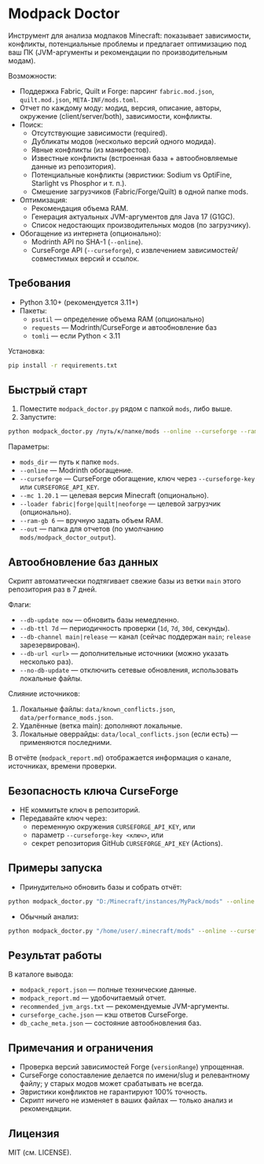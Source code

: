 # Modpack Doctor

Инструмент для анализа модпаков Minecraft: показывает зависимости, конфликты, потенциальные проблемы и предлагает оптимизацию под ваш ПК (JVM-аргументы и рекомендации по производительным модам).

Возможности:
- Поддержка Fabric, Quilt и Forge: парсинг `fabric.mod.json`, `quilt.mod.json`, `META-INF/mods.toml`.
- Отчет по каждому моду: модид, версия, описание, авторы, окружение (client/server/both), зависимости, конфликты.
- Поиск:
  - Отсутствующие зависимости (required).
  - Дубликаты модов (несколько версий одного модида).
  - Явные конфликты (из манифестов).
  - Известные конфликты (встроенная база + автообновляемые данные из репозитория).
  - Потенциальные конфликты (эвристики: Sodium vs OptiFine, Starlight vs Phosphor и т. п.).
  - Смешение загрузчиков (Fabric/Forge/Quilt) в одной папке mods.
- Оптимизация:
  - Рекомендация объема RAM.
  - Генерация актуальных JVM-аргументов для Java 17 (G1GC).
  - Список недостающих производительных модов (по загрузчику).
- Обогащение из интернета (опционально):
  - Modrinth API по SHA-1 (`--online`).
  - CurseForge API (`--curseforge`), с извлечением зависимостей/совместимых версий и ссылок.

## Требования

- Python 3.10+ (рекомендуется 3.11+)
- Пакеты:
  - `psutil` — определение объема RAM (опционально)
  - `requests` — Modrinth/CurseForge и автообновление баз
  - `tomli` — если Python < 3.11

Установка:
```bash
pip install -r requirements.txt
```

## Быстрый старт

1) Поместите `modpack_doctor.py` рядом с папкой `mods`, либо выше.
2) Запустите:
```bash
python modpack_doctor.py /путь/к/папке/mods --online --curseforge --ram-gb 6
```

Параметры:
- `mods_dir` — путь к папке `mods`.
- `--online` — Modrinth обогащение.
- `--curseforge` — CurseForge обогащение, ключ через `--curseforge-key` или `CURSEFORGE_API_KEY`.
- `--mc 1.20.1` — целевая версия Minecraft (опционально).
- `--loader fabric|forge|quilt|neoforge` — целевой загрузчик (опционально).
- `--ram-gb 6` — вручную задать объем RAM.
- `--out` — папка для отчетов (по умолчанию `mods/modpack_doctor_output`).

## Автообновление баз данных

Скрипт автоматически подтягивает свежие базы из ветки `main` этого репозитория раз в 7 дней.

Флаги:
- `--db-update now` — обновить базы немедленно.
- `--db-ttl 7d` — периодичность проверки (`1d`, `7d`, `30d`, секунды).
- `--db-channel main|release` — канал (сейчас поддержан `main`; `release` зарезервирован).
- `--db-url <url>` — дополнительные источники (можно указать несколько раз).
- `--no-db-update` — отключить сетевые обновления, использовать локальные файлы.

Слияние источников:
1. Локальные файлы: `data/known_conflicts.json`, `data/performance_mods.json`.
2. Удалённые (ветка main): дополняют локальные.
3. Локальные оверрайды: `data/local_conflicts.json` (если есть) — применяются последними.

В отчёте (`modpack_report.md`) отображается информация о канале, источниках, времени проверки.

## Безопасность ключа CurseForge

- НЕ коммитьте ключ в репозиторий.
- Передавайте ключ через:
  - переменную окружения `CURSEFORGE_API_KEY`, или
  - параметр `--curseforge-key <ключ>`, или
  - секрет репозитория GitHub `CURSEFORGE_API_KEY` (Actions).

## Примеры запуска

- Принудительно обновить базы и собрать отчёт:
```bash
python modpack_doctor.py "D:/Minecraft/instances/MyPack/mods" --online --curseforge --db-update now --ram-gb 8
```

- Обычный анализ:
```bash
python modpack_doctor.py "/home/user/.minecraft/mods" --online --curseforge
```

## Результат работы

В каталоге вывода:
- `modpack_report.json` — полные технические данные.
- `modpack_report.md` — удобочитаемый отчет.
- `recommended_jvm_args.txt` — рекомендуемые JVM-аргументы.
- `curseforge_cache.json` — кэш ответов CurseForge.
- `db_cache_meta.json` — состояние автообновления баз.

## Примечания и ограничения

- Проверка версий зависимостей Forge (`versionRange`) упрощенная.
- CurseForge сопоставление делается по имени/slug и релевантному файлу; у старых модов может срабатывать не всегда.
- Эвристики конфликтов не гарантируют 100% точность.
- Скрипт ничего не изменяет в ваших файлах — только анализ и рекомендации.

## Лицензия

MIT (см. LICENSE).